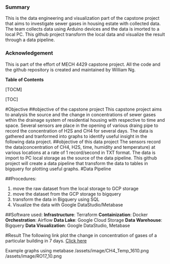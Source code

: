 ### Summary

This is the data engineering and visualization part of the capstone project that aims to investigate sewer gases in housing estate with collected data. The team collects data using Arduino devices and the data is imorted to a local PC. This github project transform the local data and visualize the result through a data pipeline. 

### Acknowledgement
This is part of the effort of MECH 4429 capstone project.  All the code and the github repository is created and maintained by William Ng.



**Table of Contents**

[TOCM]

[TOC]

#Objective
##objective of the capstone project
This capstone project aims to analysis the source and the change in concentrations of sewer gases wthin the drainage system of residential housing with respective to time and space. Several sensors are place in the opening of various draing pipe to record the concentration of H2S and CH4 for several days. The data is gathered and tranformed into graphs to identify useful insight in the following data project.
##objective of this data project
The sensors record the data(concentration of CH4, H2S, time, humidity and temperature) at various locations at a rate of 1 record/second in TXT format. The data is import to PC local storage as the source of the data pipeline. This github project will create a data pipeline that transform the data to tables in bigquery for plotting useful graphs. 
#Data Pipeline

##Procedures:
1. move the raw dataset from the local storage to GCP storage
2. move the dataset from the GCP storage to bigquery
3. transform the data in Bigquery using SQL 
4. Visualize the data with Google DataStudio/Metabase

##Software used:
**Infrastructure**: Terraform
**Containization**: Docker
**Orchestration**: Airflow
**Data Lake**: Google Cloud Storage
**Data Warehouse**: Bigquery
**Data Visualization**: Google DataStudio, Metabase

#Result
The following link plot the change in concentration of gases of a particular building in 7 days.
 [Click here](https://datastudio.google.com/s/lr6wp8qRx-U "Heading link")
 
Example graphs using metabase
/assets/image/CH4_Temp_1610.png
/assets/image/RO17_10.png


